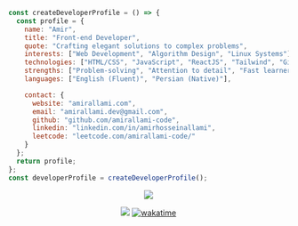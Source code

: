 ```js
const createDeveloperProfile = () => {
  const profile = {
    name: "Amir",
    title: "Front-end Developer",
    quote: "Crafting elegant solutions to complex problems",
    interests: ["Web Development", "Algorithm Design", "Linux Systems"],
    technologies: ["HTML/CSS", "JavaScript", "ReactJS", "Tailwind", "Git"],
    strengths: ["Problem-solving", "Attention to detail", "Fast learner"],
    languages: ["English (Fluent)", "Persian (Native)"],

    contact: {
      website: "amirallami.com",
      email: "amirallami.dev@gmail.com",
      github: "github.com/amirallami-code",
      linkedin: "linkedin.com/in/amirhosseinallami",
      leetcode: "leetcode.com/amirallami-code/"
    }
  };
  return profile;
};
const developerProfile = createDeveloperProfile();
```

<div align="center">
  
  <img src="https://skillicons.dev/icons?i=html,css,js,react,tailwind,git,github,wordpress,php,photoshop"/> 
  
  ![](https://komarev.com/ghpvc/?username=amirallami-code&color=blue&abbreviated=true)
[![wakatime](https://wakatime.com/badge/user/ea37a3e6-62f6-4820-87db-7f654e64d96c.svg)](https://wakatime.com/@ea37a3e6-62f6-4820-87db-7f654e64d96c)
  
</div>
